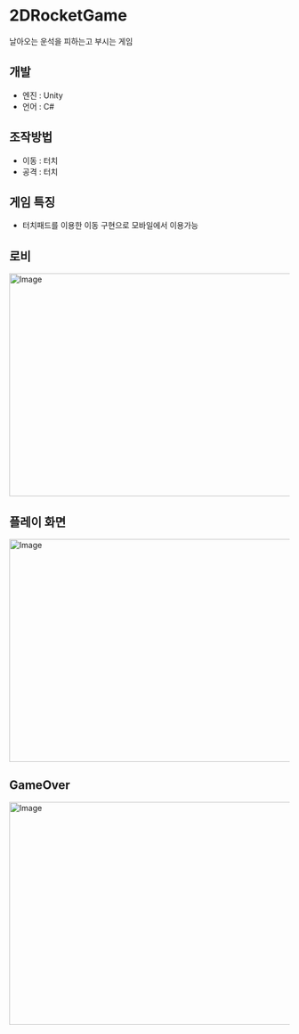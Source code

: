# 2DRocketGame
날아오는 운석을 피하는고 부시는 게임

## 개발
- 엔진 : Unity
- 언어 : C#

## 조작방법
- 이동 : 터치
- 공격 : 터치

## 게임 특징
- 터치패드를 이용한 이동 구현으로 모바일에서 이용가능
  
## 로비
<img width="720" height="400" alt="Image" src="https://github.com/user-attachments/assets/91a55fd3-008b-428e-a06b-64a4b501ee33" />

## 플레이 화면
<img width="720" height="400" alt="Image" src="https://github.com/user-attachments/assets/279800ac-90ae-45c7-b0a1-d0066bfac927" />

## GameOver
<img width="720" height="400" alt="Image" src="https://github.com/user-attachments/assets/cd39821a-907c-49de-9659-44c626126e9c" />
